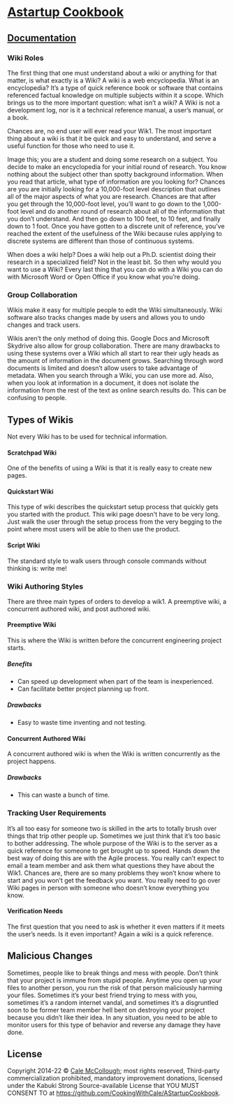 # [Astartup Cookbook](../)

## [Documentation](./)

### Wiki Roles

The first thing that one must understand about a wiki or anything for that matter, is what exactly is a Wiki? A wiki is a web encyclopedia. What is an encyclopedia? It’s a type of quick reference book or software that contains referenced factual knowledge on multiple subjects within it a scope. Which brings us to the more important question: what isn’t a wiki? A Wiki is not a development log, nor is it a technical reference manual, a user’s manual, or a book.

Chances are, no end user will ever read your Wik1. The most important thing about a wiki is that it be quick and easy to understand, and serve a useful function for those who need to use it.

Image this; you are a student and doing some research on a subject. You decide to make an encyclopedia for your initial round of research. You know nothing about the subject other than spotty background information. When you read that article, what type of information are you looking for? Chances are you are initially looking for a 10,000-foot level description that outlines all of the major aspects of what you are research. Chances are that after you get through the 10,000-foot level, you’ll want to go down to the 1,000-foot level and do another round of research about all of the information that you don’t understand. And then go down to 100 feet, to 10 feet, and finally down to 1 foot. Once you have gotten to a discrete unit of reference, you’ve reached the extent of the usefulness of the Wiki because rules applying to discrete systems are different than those of continuous systems.

When does a wiki help? Does a wiki help out a Ph.D. scientist doing their research in a specialized field? Not in the least bit. So then why would you want to use a Wiki? Every last thing that you can do with a Wiki you can do with Microsoft Word or Open Office if you know what you’re doing.

### Group Collaboration

Wikis make it easy for multiple people to edit the Wiki simultaneously. Wiki software also tracks changes made by users and allows you to undo changes and track users.

Wikis aren’t the only method of doing this. Google Docs and Microsoft Skydrive also allow for group collaboration. There are many drawbacks to using these systems over a Wiki which all start to rear their ugly heads as the amount of information in the document grows. Searching through word documents is limited and doesn’t allow users to take advantage of metadata. When you search through a Wiki, you can use more ad. Also, when you look at information in a document, it does not isolate the information from the rest of the text as online search results do. This can be confusing to people.

## Types of Wikis

Not every Wiki has to be used for technical information.

#### Scratchpad Wiki

One of the benefits of using a Wiki is that it is really easy to create new pages.

#### Quickstart Wiki

This type of wiki describes the quickstart setup process that quickly gets you started with the product. This wiki page doesn't have to be very long. Just walk the user through the setup process from the very begging to the point where most users will be able to then use the product.

#### Script Wiki

The standard style to walk users through console commands without thinking is: write me!

### Wiki Authoring Styles

There are three main types of orders to develop a wik1. A preemptive wiki, a concurrent authored wiki, and post authored wiki.

#### Preemptive Wiki

This is where the Wiki is written before the concurrent engineering project starts.

##### Benefits

* Can speed up development when part of the team is inexperienced.
* Can facilitate better project planning up front.

##### Drawbacks

* Easy to waste time inventing and not testing.

#### Concurrent Authored Wiki

A concurrent authored wiki is when the Wiki is written concurrently as the project happens.

##### Drawbacks

* This can waste a bunch of time.

### Tracking User Requirements

It’s all too easy for someone two is skilled in the arts to totally brush over things that trip other people up. Sometimes we just think that it’s too basic to bother addressing. The whole purpose of the Wiki is to the server as a quick reference for someone to get brought up to speed. Hands down the best way of doing this are with the Agile process. You really can’t expect to email a team member and ask them what questions they have about the Wik1. Chances are, there are so many problems they won’t know where to start and you won’t get the feedback you want. You really need to go over Wiki pages in person with someone who doesn’t know everything you know.

#### Verification Needs

The first question that you need to ask is whether it even matters if it meets the user’s needs. Is it even important? Again a wiki is a quick reference.

## Malicious Changes

Sometimes, people like to break things and mess with people. Don’t think that your project is immune from stupid people. Anytime you open up your files to another person, you run the risk of that person maliciously harming your files. Sometimes it’s your best friend trying to mess with you, sometimes it’s a random internet vandal, and sometimes it’s a disgruntled soon to be former team member hell bent on destroying your project because you didn’t like their idea. In any situation, you need to be able to monitor users for this type of behavior and reverse any damage they have done.

## License

Copyright 2014-22 © [Cale McCollough](https://cookingwithcale.org); most rights reserved, Third-party commercialization prohibited, mandatory improvement donations, licensed under the Kabuki Strong Source-available License that YOU MUST CONSENT TO at <https://github.com/CookingWithCale/AStartupCookbook>.
